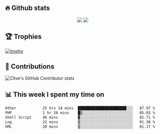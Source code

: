 ## &#128293; Github stats

<!-- GitHub Readme Streak Stats - https://github.com/DenverCoder1/github-readme-streak-stats -->
<p align="center">

<picture>
  <source 
    srcset="https://github-readme-stats.vercel.app/api?username=clivewalkden&count_private=true&show_icons=true&theme=darcula"
    media="(prefers-color-scheme: dark)"
  />
  <source
    srcset="https://github-readme-stats.vercel.app/api?username=clivewalkden&count_private=true&show_icons=true&theme=calm"
    media="(prefers-color-scheme: light), (prefers-color-scheme: no-preference)"
  />
  <img src="https://github-readme-stats.vercel.app/api?username=clivewalkden&count_private=true&show_icons=true&theme=darcula" />
</picture>

<a href="https://git.io/streak-stats" target="_blank">
  <img src="http://github-readme-streak-stats.herokuapp.com?user=clivewalkden&theme=darcula&date_format=j%20M%5B%20Y%5D" />
</a>

</p>

## &#127942; Trophies
[![trophy](https://github-profile-trophy.vercel.app/?username=clivewalkden&theme=onedark)](https://github.com/clivewalkden/github-profile-trophy)

## &#129309; Contributions
![Clive's GitHub Contributor stats](https://github-contributor-stats.vercel.app/api?username=clivewalkden)

## &#128202; This week I spent my time on
<!--START_SECTION:waka-->

```txt
Other            25 hrs 18 mins  ██████████████████████░░░   87.97 %
PHP              1 hr 26 mins    █▒░░░░░░░░░░░░░░░░░░░░░░░   05.03 %
Shell Script     46 mins         ▓░░░░░░░░░░░░░░░░░░░░░░░░   02.71 %
Log              22 mins         ▒░░░░░░░░░░░░░░░░░░░░░░░░   01.30 %
XML              20 mins         ▒░░░░░░░░░░░░░░░░░░░░░░░░   01.17 %
```

<!--END_SECTION:waka-->
